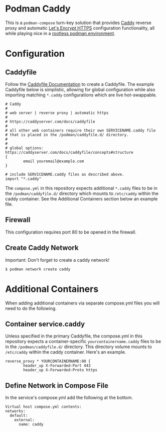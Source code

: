 # Podman Caddy
This is a `podman-compose` turn-key solution that provides [Caddy](https://caddyserver.com/) reverse proxy and automatic [Let's Encrypt HTTPS](https://letsencrypt.org/) configuration functionality, all while playing nice in a [rootless podman environment](https://github.com/containers/podman/blob/main/docs/tutorials/rootless_tutorial.md).

# Configuration

## Caddyfile
Follow the [Caddyfile Documentation](https://caddyserver.com/docs/caddyfile) to create a Caddyfile. The example Caddyfile below is simplistic, allowing for global configuration while also importing matching `*.caddy` configurations which are live hot-swappable.
    
    # Caddy
    #
    # web server | reverse proxy | automatic https
    #
    # https://caddyserver.com/docs/caddyfile
    #
    # all other web containers require their own SERVICENAME.caddy file
    # that is placed in the /podman/caddyfile.d/ directory.
    #
    #
    # global options: https://caddyserver.com/docs/caddyfile/concepts#structure
    {
            email youremail@example.com
    }
    
    # include SERVICENAME.caddy files as described above.
    import "*.caddy"
    
The `compose.yml` in this repository expects additional `*.caddy` files to be in the `/podman/caddyfile.d/` directory which mounts to `/etc/caddy` within the caddy container. See the Additional Containers section below an example file.

## Firewall
This configuration requires port 80 to be opened in the firewall.

## Create Caddy Network
Important: Don't forget to create a caddy network!

    $ podman network create caddy
    
# Additional Containers
When adding additional containers via separate compose.yml files you will need to do the following.

## Container service.caddy
Unless specified in the primary Caddyfile, the compose.yml in this repository expects a container-specific `yourcontainername.caddy` files to be in the `/podman/caddyfile.d/` directory. This directory volume mounts to `/etc/caddy` within the caddy container. Here's an example.

    reverse_proxy * YOURCONTAINERNAME:80 {
            header_up X-Forwarded-Port 443
            header_up X-Forwarded-Proto https
    
## Define Network in Compose File
In the service's compose.yml add the following at the bottom.
    
    Virtual host compose.yml contents:
    networks:
      default:
        external:
          name: caddy
    

